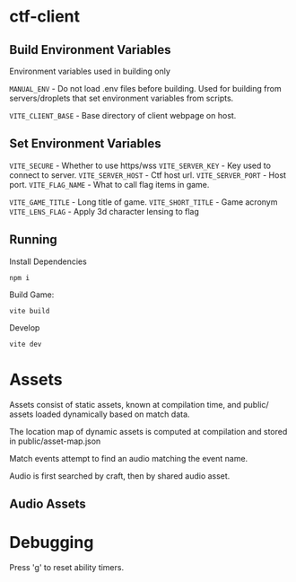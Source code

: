 # ctf-client


## Build Environment Variables

Environment variables used in building only

`MANUAL_ENV` - Do not load .env files before building.
Used for building from servers/droplets that set environment variables
from scripts.

`VITE_CLIENT_BASE` - Base directory of client webpage on host.

## Set Environment Variables

`VITE_SECURE` - Whether to use https/wss
`VITE_SERVER_KEY` - Key used to connect to server.
`VITE_SERVER_HOST` - Ctf host url.
`VITE_SERVER_PORT` - Host port.
`VITE_FLAG_NAME` - What to call flag items in game.

`VITE_GAME_TITLE` - Long title of game.
`VITE_SHORT_TITLE` - Game acronym
`VITE_LENS_FLAG` - Apply 3d character lensing to flag
## Running

Install Dependencies

`npm i`

Build Game:

`vite build`

Develop

`vite dev`



# Assets

Assets consist of static assets, known at compilation time, and public/ assets loaded dynamically
based on match data.

The location map of dynamic assets is computed at compilation and stored in public/asset-map.json

Match events attempt to find an audio matching the event name.

Audio is first searched by craft, then by shared audio asset.

## Audio Assets


# Debugging

Press 'g' to reset ability timers.
